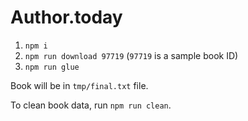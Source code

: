 # Author.today

1. `npm i`
2. `npm run download 97719` (`97719` is a sample book ID)
3. `npm run glue`

Book will be in `tmp/final.txt` file.

To clean book data, run `npm run clean`.
